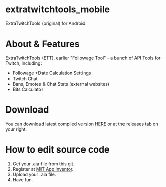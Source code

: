 # extratwitchtools_mobile
ExtraTwitchTools (original) for Android.

# About & Features
ExtraTwitchTools (ETT), earlier "Followage Tool" - a bunch of API Tools for Twitch, including:
* Followage +Date Calculation Settings
* Twitch Chat
* Bans, Emotes & Chat Stats (external websites)
* Bits Calculator

# Download
You can download latest compiled version [HERE](https://github.com/hakkudeus/extratwitchtools_mobile/releases/tag/release) or at the releases tab on your right.

# How to edit source code
1. Get your .aia file from this git.
2. Register at [MIT App Inventor](https://ai2.appinventor.mit.edu).
3. Upload your .aia file.
4. Have fun.
